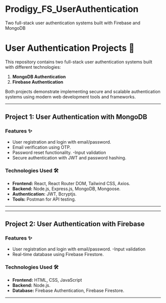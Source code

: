 # Prodigy_FS_UserAuthentication
Two full-stack user authentication systems built with Firebase and MongoDB
# User Authentication Projects 🔐

This repository contains two full-stack user authentication systems built with different technologies:

1. **MongoDB Authentication**
2. **Firebase Authentication**

Both projects demonstrate implementing secure and scalable authentication systems using modern web development tools and frameworks.

---
## Project 1: User Authentication with MongoDB

### Features ✨
- User registration and login with email/password.
- Email verification using OTP.
- Password reset functionality.
-Input validation
- Secure authentication with JWT and password hashing.

### Technologies Used 🛠️
- **Frontend:** React, React Router DOM, Tailwind CSS, Axios.
- **Backend:** Node.js, Express.js, MongoDB, Mongoose.
- **Authentication:** JWT, Bcryptjs.
- **Tools:** Postman for API testing.

---

---

## Project 2: User Authentication with Firebase

### Features ✨
- User registration and login with email/password.
-Input validation
- Real-time database using Firebase Firestore.


### Technologies Used 🛠️
- **Frontend:** HTML, CSS, JavaScript
- **Backend:** Node.js.
- **Database:** Firebase Authentication, Firebase Firestore.

---
